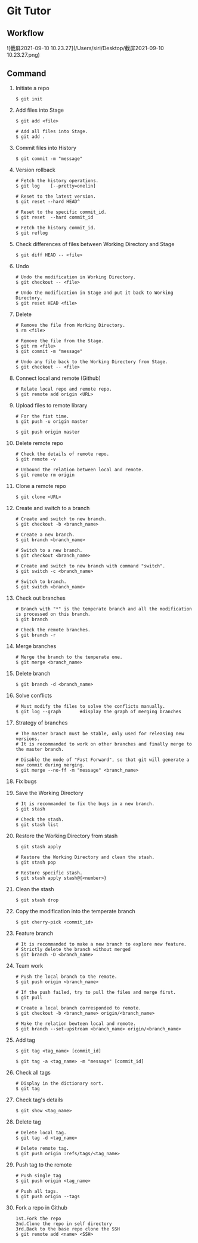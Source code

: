 # Git Tutor

## Workflow

![截屏2021-09-10 10.23.27](/Users/siri/Desktop/截屏2021-09-10 10.23.27.png)

## Command

1. Initiate a repo

   ```
   $ git init
   ```

2. Add files into Stage

   ```
   $ git add <file>
   
   # Add all files into Stage.
   $ git add .					
   ```

3. Commit files into History

   ```
   $ git commit -m "message"
   ```

4. Version rollback

   ```
   # Fetch the history operations.
   $ git log	[--pretty=onelin]
   
   # Reset to the latest version.
   $ git reset --hard HEAD^
   
   # Reset to the specific commit_id.
   $ git reset	--hard commit_id
   
   # Fetch the history commit_id.
   $ git reflog
   ```

5. Check differences of files between Working Directory and Stage

   ```
   $ git diff HEAD -- <file>
   ```

6. Undo

   ```
   # Undo the modification in Working Directory.
   $ git checkout -- <file>
   
   # Undo the modification in Stage and put it back to Working Directory.
   $ git reset HEAD <file> 
   ```

7. Delete

   ```
   # Remove the file from Working Directory.
   $ rm <file>	
   
   # Remove the file from the Stage.
   $ git rm <file>
   $ git commit -m "message"
   
   # Undo any file back to the Working Directory from Stage.
   $ git checkout -- <file> 
   ```

8. Connect local and remote (Github)

   ```
   # Relate local repo and remote repo.
   $ git remote add origin <URL>
   ```

9. Upload files to remote library

   ```
   # For the fist time.
   $ git push -u origin master
   
   $ git push origin master
   ```

10. Delete remote repo

    ```
    # Check the details of remote repo.
    $ git remote -v	
    
    # Unbound the relation between local and remote.
    $ git remote rm	origin	
    ```

11. Clone a remote repo

    ```
    $ git clone <URL>
    ```

12. Create and switch to a branch

    ```
    # Create and switch to new branch.
    $ git checkout -b <branch_name>	
    
    # Create a new branch.
    $ git branch <branch_name>
    
    # Switch to a new branch.
    $ git checkout <branch_name>	
    
    # Create and switch to new branch with command "switch".
    $ git switch -c <branch_name>	
    
    # Switch to branch.
    $ git switch <branch_name>		
    ```

13. Check out branches

    ```
    # Branch with "*" is the temperate branch and all the modification is processed on this branch.
    $ git branch 		
    
    # Check the remote branches.
    $ git branch -r		
    ```

14. Merge branches

    ```
    # Merge the branch to the temperate one.
    $ git merge <branch_name>		 	
    ```

15. Delete branch

    ```
    $ git branch -d <branch_name>
    ```

16. Solve conflicts

    ```
    # Must modify the files to solve the conflicts manually.
    $ git log --graph		#display the graph of merging branches
    ```

17. Strategy of branches

    ```
    # The master branch must be stable, only used for releasing new versions.
    # It is recommanded to work on other branches and finally merge to the master branch.
    
    # Disable the mode of "Fast Forward", so that git will generate a new commit during merging.
    $ git merge --no-ff -m "message" <branch_name>		
    ```

18. Fix bugs

19. Save the Working Directory

    ```
    # It is recommanded to fix the bugs in a new branch.
    $ git stash
    
    # Check the stash.
    $ git stash list 	
    ```

20. Restore the Working Directory from stash

    ```
    $ git stash apply
    
    # Restore the Working Directory and clean the stash.
    $ git stash pop 	
    
    # Restore specific stash.
    $ git stash apply stash@{<number>} 
    ```

21. Clean the stash

    ```
    $ git stash drop
    ```

22. Copy the modification into the temperate branch

    ```
    $ git cherry-pick <commit_id>
    ```

23. Feature branch

    ```
    # It is recommanded to make a new branch to explore new feature.
    # Strictly delete the branch without merged
    $ git branch -D <branch_name>	
    ```

24. Team work

    ```bran
    # Push the local branch to the remote.
    $ git push origin <branch_name> 
    
    # If the push failed, try to pull the files and merge first.
    $ git pull						
    
    # Create a local branch corresponded to remote.
    $ git checkout -b <branch_name> origin/<branch_name> 
    
    # Make the relation bewteen local and remote.
    $ git branch --set-upstream <branch_name> origin/<branch_name>	
    ```

25. Add tag

    ```
    $ git tag <tag_name> [commit_id]
    
    $ git tag -a <tag_name> -m "message" [commit_id]
    ```

26. Check all tags

    ```
    # Display in the dictionary sort.
    $ git tag	
    ```

27. Check tag's details

    ```
    $ git show <tag_name>
    ```

28. Delete tag

    ```
    # Delete local tag.
    $ git tag -d <tag_name>			
    
    # Delete remote tag.
    $ git push origin :refs/tags/<tag_name>	
    ```

29. Push tag to the remote

    ```
    # Push single tag
    $ git push origin <tag_name>
    
    # Push all tags.
    $ git push origin --tags		
    ```

30. Fork a repo in Github
    ```
    1st.Fork the repo
    2nd.Clone the repo in self directory
    3rd.Back to the base repo clone the SSH 
    $ git remote add <name> <SSH>
    ```
